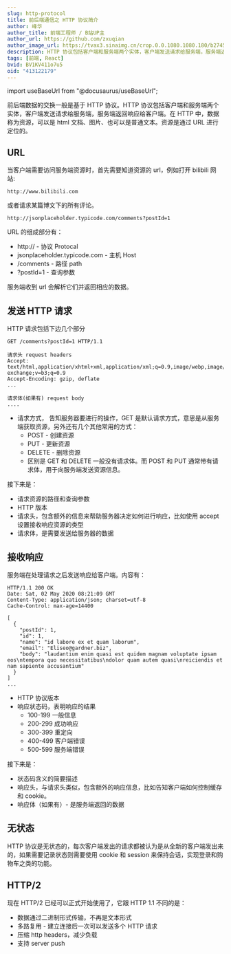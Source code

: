 ```yaml
---
slug: http-protocol
title: 前后端通信之 HTTP 协议简介
author: 峰华
author_title: 前端工程师 / B站UP主
author_url: https://github.com/zxuqian
author_image_url: https://tvax3.sinaimg.cn/crop.0.0.1080.1080.180/b2745d44ly8g8s4muqeggj20u00u0n0k.jpg?KID=imgbed,tva&Expires=1582389585&ssig=EvXmyu%2FXsX
description: HTTP 协议包括客户端和服务端两个实体，客户端发送请求给服务端，服务端返回响应给客户端。在 HTTP 中，数据称为资源，可以是 html 文档、图片、也可以是普通文本。资源是通过 URL 进行定位的。
tags: [前端, React]
bvid: BV1KV411o7u5
oid: "413122179"
---
```


import useBaseUrl from "@docusaurus/useBaseUrl";

前后端数据的交换一般是基于 HTTP 协议。HTTP 协议包括客户端和服务端两个实体，客户端发送请求给服务端，服务端返回响应给客户端。在 HTTP 中，数据称为资源，可以是 html 文档、图片、也可以是普通文本。资源是通过 URL 进行定位的。

<!-- truncate -->

## URL

当客户端需要访问服务端资源时，首先需要知道资源的 url，例如打开 bilibili 网站:

```
http://www.bilibili.com
```

或者请求某篇博文下的所有评论。

```
http://jsonplaceholder.typicode.com/comments?postId=1
```

URL 的组成部分有：

- http:// - 协议 Protocal
- jsonplaceholder.typicode.com - 主机 Host
- /comments - 路径 path
- ?postId=1 - 查询参数

服务端收到 url 会解析它们并返回相应的数据。

## 发送 HTTP 请求

HTTP 请求包括下边几个部分

```
GET /comments?postId=1 HTTP/1.1

请求头 request headers
Accept: text/html,application/xhtml+xml,application/xml;q=0.9,image/webp,image/apng,*/*;q=0.8,application/signed-exchange;v=b3;q=0.9
Accept-Encoding: gzip, deflate
...

请求体(如果有) request body
....

```

- 请求方式， 告知服务器要进行的操作，GET 是默认请求方式，意思是从服务端获取资源，另外还有几个其他常用的方式：
  - POST - 创建资源
  - PUT - 更新资源
  - DELETE - 删除资源
  - 区别是 GET 和 DELETE 一般没有请求体。而 POST 和 PUT 通常带有请求体，用于向服务端发送资源信息。

接下来是：

- 请求资源的路径和查询参数
- HTTP 版本
- 请求头，包含额外的信息来帮助服务器决定如何进行响应，比如使用 accept 设置接收响应资源的类型
- 请求体，是需要发送给服务器的数据

## 接收响应

服务端在处理请求之后发送响应给客户端。内容有：

```
HTTP/1.1 200 OK
Date: Sat, 02 May 2020 08:21:09 GMT
Content-Type: application/json; charset=utf-8
Cache-Control: max-age=14400

[
  {
    "postId": 1,
    "id": 1,
    "name": "id labore ex et quam laborum",
    "email": "Eliseo@gardner.biz",
    "body": "laudantium enim quasi est quidem magnam voluptate ipsam eos\ntempora quo necessitatibus\ndolor quam autem quasi\nreiciendis et nam sapiente accusantium"
  }
]
...

```

- HTTP 协议版本
- 响应状态码，表明响应的结果
  - 100-199 一般信息
  - 200-299 成功响应
  - 300-399 重定向
  - 400-499 客户端错误
  - 500-599 服务端错误

接下来是：

- 状态码含义的简要描述
- 响应头，与请求头类似，包含额外的响应信息，比如告知客户端如何控制缓存和 cookie。
- 响应体（如果有）- 是服务端返回的数据

## 无状态

HTTP 协议是无状态的，每次客户端发出的请求都被认为是从全新的客户端发出来的，如果需要记录状态则需要使用 cookie 和 session 来保持会话，实现登录和购物车之类的功能。

## HTTP/2

现在 HTTP/2 已经可以正式开始使用了，它跟 HTTP 1.1 不同的是：

- 数据通过二进制形式传输，不再是文本形式
- 多路复用 - 建立连接后一次可以发送多个 HTTP 请求
- 压缩 http headers，减少负载
- 支持 server push